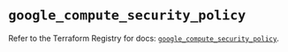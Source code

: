 # `google_compute_security_policy`

Refer to the Terraform Registry for docs: [`google_compute_security_policy`](https://registry.terraform.io/providers/drfaust92/google/4.16.4/docs/resources/compute_security_policy).
